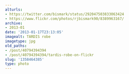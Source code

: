```yaml
---
alturls:
- https://twitter.com/bismark/status/292047503833063424
- https://www.flickr.com/photos/rjbismark90/8389963167/
archive:
- 2013-01
date: '2013-01-17T23:13:05'
imagealt: TARDIS robe
imagetype: jpg
old_paths:
- /post/40794394394
- /post/40794394394/tardis-robe-on-flickr
slug: '1358464385'
type: photo
---
```


